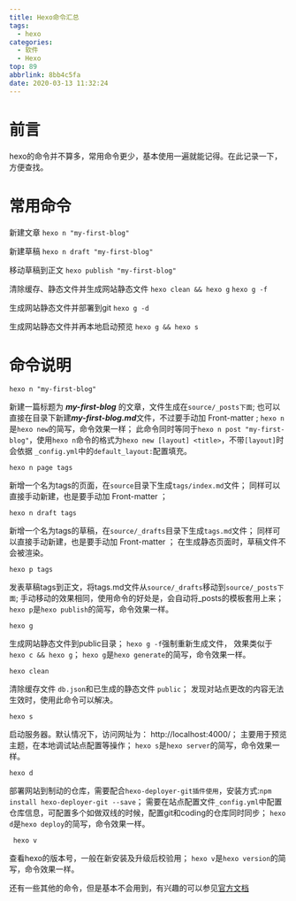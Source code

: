 ```yaml
---
title: Hexo命令汇总
tags:
  - hexo
categories:
  - 软件
  - Hexo
top: 89
abbrlink: 8bb4c5fa
date: 2020-03-13 11:32:24
---
```




# 前言
hexo的命令并不算多，常用命令更少，基本使用一遍就能记得。在此记录一下，方便查找。

# 常用命令
新建文章
`hexo n "my-first-blog"` 

新建草稿
`hexo n draft "my-first-blog"` 

移动草稿到正文
`hexo publish "my-first-blog"` 

清除缓存、静态文件并生成网站静态文件
`hexo clean && hexo g` 
`hexo g -f`

生成网站静态文件并部署到git
`hexo g -d`  

生成网站静态文件并再本地启动预览
`hexo g && hexo s`

<!--more-->

# 命令说明
```
hexo n "my-first-blog"
```

新建一篇标题为 ***my-first-blog*** 的文章，文件生成在`source/_posts下面`;
也可以直接在目录下新建***my-first-blog.md***文件，不过要手动加 Front-matter ;
`hexo n`是`hexo new`的简写，命令效果一样；
此命令同时等同于`hexo n post "my-first-blog"`，使用`hexo n`命令的格式为`hexo new [layout] <title>`，不带`[layout]`时会依据 `_config.yml`中的`default_layout:`配置填充。

```
hexo n page tags
```

新增一个名为tags的页面，在`source`目录下生成`tags/index.md`文件；
同样可以直接手动新建，也是要手动加 Front-matter ；

```
hexo n draft tags
```

新增一个名为tags的草稿，在`source/_drafts`目录下生成`tags.md`文件；
同样可以直接手动新建，也是要手动加 Front-matter ；
在生成静态页面时，草稿文件不会被渲染。

```
hexo p tags
```

发表草稿tags到正文，将tags.md文件从`source/_drafts`移动到`source/_posts下面`;
手动移动的效果相同，使用命令的好处是，会自动将_posts的模板套用上来；
`hexo p`是`hexo publish`的简写，命令效果一样。


```
hexo g 
```

生成网站静态文件到public目录；
`hexo g -f`强制重新生成文件， 效果类似于`hexo c && hexo g`；
`hexo g`是`hexo generate`的简写，命令效果一样。

```
hexo clean
```

清除缓存文件 `db.json`和已生成的静态文件 `public`；
发现对站点更改的内容无法生效时，使用此命令可以解决。

```
hexo s
```

启动服务器。默认情况下，访问网址为： http://localhost:4000/；
主要用于预览主题，在本地调试站点配置等操作；
`hexo s`是`hexo server`的简写，命令效果一样。

```
hexo d
```

部署网站到制动的仓库，需要配合`hexo-deployer-git插件使用`，安装方式:`npm install hexo-deployer-git --save`；
需要在站点配置文件`_config.yml`中配置仓库信息，可配置多个如做双线的时候，配置git和coding的仓库同时同步；
`hexo d`是`hexo deploy`的简写，命令效果一样。

```
 hexo v
```

查看hexo的版本号，一般在新安装及升级后校验用；
`hexo v`是`hexo version`的简写，命令效果一样。

还有一些其他的命令，但是基本不会用到，有兴趣的可以参见[官方文档](https://hexo.io/zh-cn/docs/commands)	